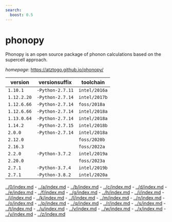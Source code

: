 ```yaml
---
search:
  boost: 0.5
---
```

# phonopy

Phonopy is an open source package of phonon calculations based on the supercell approach.

*homepage*: <https://atztogo.github.io/phonopy/>

version | versionsuffix | toolchain
--------|---------------|----------
``1.10.1`` | ``-Python-2.7.11`` | ``intel/2016a``
``1.12.2.20`` | ``-Python-2.7.14`` | ``intel/2017b``
``1.12.6.66`` | ``-Python-2.7.14`` | ``foss/2018a``
``1.12.6.66`` | ``-Python-2.7.14`` | ``intel/2018a``
``1.13.0.64`` | ``-Python-2.7.14`` | ``intel/2018a``
``1.14.2`` | ``-Python-2.7.15`` | ``intel/2018b``
``2.0.0`` | ``-Python-2.7.14`` | ``intel/2018a``
``2.12.0`` |  | ``foss/2020b``
``2.16.3`` |  | ``foss/2022a``
``2.2.0`` | ``-Python-3.7.2`` | ``intel/2019a``
``2.20.0`` |  | ``foss/2023a``
``2.7.1`` | ``-Python-3.7.4`` | ``intel/2019b``
``2.7.1`` | ``-Python-3.8.2`` | ``intel/2020a``

[../0/index.md](0) - [../a/index.md](a) - [../b/index.md](b) - [../c/index.md](c) - [../d/index.md](d) - [../e/index.md](e) - [../f/index.md](f) - [../g/index.md](g) - [../h/index.md](h) - [../i/index.md](i) - [../j/index.md](j) - [../k/index.md](k) - [../l/index.md](l) - [../m/index.md](m) - [../n/index.md](n) - [../o/index.md](o) - [../p/index.md](p) - [../q/index.md](q) - [../r/index.md](r) - [../s/index.md](s) - [../t/index.md](t) - [../u/index.md](u) - [../v/index.md](v) - [../w/index.md](w) - [../x/index.md](x) - [../y/index.md](y) - [../z/index.md](z)

